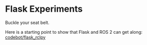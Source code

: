 # Flask Experiments

Buckle your seat belt.

Here is a starting point to show that Flask and ROS 2 can get along: [codebot/flask\_rclpy](https://github.com/codebot/flask_rclpy)
